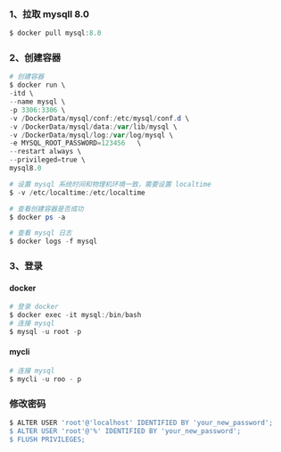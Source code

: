 ### 1、拉取 mysqll 8.0

``` powershell
$ docker pull mysql:8.0
```

### 2、创建容器

``` powershell
# 创建容器
$ docker run \
-itd \
--name mysql \
-p 3306:3306 \
-v /DockerData/mysql/conf:/etc/mysql/conf.d \
-v /DockerData/mysql/data:/var/lib/mysql \
-v /DockerData/mysql/log:/var/log/mysql \
-e MYSQL_ROOT_PASSWORD=123456	\
--restart always \
--privileged=true \
mysql8.0

# 设置 mysql 系统时间和物理机环境一致，需要设置 localtime
$ -v /etc/localtime:/etc/localtime

# 查看创建容器是否成功
$ docker ps -a

# 查看 mysql 日志
$ docker logs -f mysql
```

### 3、登录

#### docker

``` powershell
# 登录 docker
$ docker exec -it mysql:/bin/bash
# 连接 mysql
$ mysql -u root -p
```

#### mycli

``` powershell
# 连接 mysql
$ mycli -u roo - p
```

### 修改密码

``` powershell
$ ALTER USER 'root'@'localhost' IDENTIFIED BY 'your_new_password';
$ ALTER USER 'root'@'%' IDENTIFIED BY 'your_new_password';
$ FLUSH PRIVILEGES;
```


